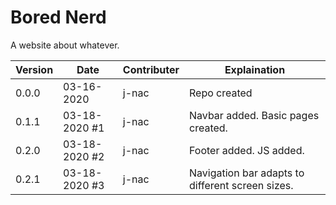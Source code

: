 # Bored Nerd
A website about whatever.

| Version | Date | Contributer | Explaination |
| --- | --- | --- | --- |
| 0.0.0 | 03-16-2020 | j-nac | Repo created |
| 0.1.1 | 03-18-2020 #1 | j-nac | Navbar added. Basic pages created. |
| 0.2.0 | 03-18-2020 #2 | j-nac | Footer added. JS added. |
| 0.2.1 | 03-18-2020 #3 | j-nac | Navigation bar adapts to different screen sizes. |
